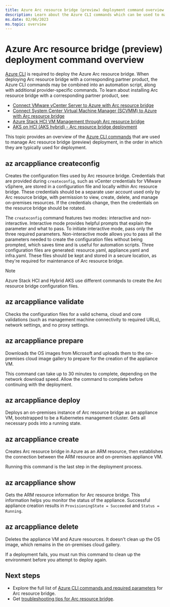 ```yaml
---
title: Azure Arc resource bridge (preview) deployment command overview
description: Learn about the Azure CLI commands which can be used to manage your Azure Arc resource bridge (preview) deployment.
ms.date: 02/06/2023
ms.topic: overview
---
```


# Azure Arc resource bridge (preview) deployment command overview

[Azure CLI](/cli/azure/install-azure-cli) is required to deploy the Azure Arc resource bridge. When deploying Arc resource bridge with a corresponding partner product, the Azure CLI commands may be combined into an automation script, along with additional provider-specific commands. To learn about installing Arc resource bridge with a corresponding partner product, see:

- [Connect VMware vCenter Server to Azure with Arc resource bridge](../vmware-vsphere/quick-start-connect-vcenter-to-arc-using-script.md)
- [Connect System Center Virtual Machine Manager (SCVMM) to Azure with Arc resource bridge](../system-center-virtual-machine-manager/quickstart-connect-system-center-virtual-machine-manager-to-arc.md#download-the-onboarding-script)
- [Azure Stack HCI VM Management through Arc resource bridge](/azure-stack/hci/manage/azure-arc-vm-management-prerequisites)
- [AKS on HCI (AKS hybrid) - Arc resource bridge deployment](/aks/hybrid/deploy-arc-resource-bridge-windows-server)

This topic provides an overview of the [Azure CLI commands](/cli/azure/arcappliance) that are used to manage Arc resource bridge (preview) deployment, in the order in which they are typically used for deployment.

## az arcappliance createconfig

Creates the configuration files used by Arc resource bridge. Credentials that are provided during `createconfig`, such as vCenter credentials for VMware vSphere, are stored in a configuration file and locally within Arc resource bridge. These credentials should be a separate user account used only by Arc resource bridge, with permission to view, create, delete, and manage on-premises resources. If the credentials change, then the credentials on the resource bridge should be rotated.

The `createconfig` command features two modes: interactive and non-interactive. Interactive mode provides helpful prompts that explain the parameter and what to pass. To initiate interactive mode, pass only the three required parameters. Non-interactive mode allows you to pass all the parameters needed to create the configuration files without being prompted, which saves time and is useful for automation scripts. Three configuration files are generated: resource.yaml, appliance.yaml and infra.yaml.  These files should be kept and stored in a secure location, as they're required for maintenance of Arc resource bridge.

> [!NOTE]
> Azure Stack HCI and Hybrid AKS use different commands to create the Arc resource bridge configuration files.

## az arcappliance validate

Checks the configuration files for a valid schema, cloud and core validations (such as management machine connectivity to required URLs), network settings, and no proxy settings.  

## az arcappliance prepare

Downloads the OS images from Microsoft and uploads them to the on-premises cloud image gallery to prepare for the creation of the appliance VM.

This command can take up to 30 minutes to complete, depending on the network download speed. Allow the command to complete before continuing with the deployment.

## az arcappliance deploy

Deploys an on-premises instance of Arc resource bridge as an appliance VM, bootstrapped to be a Kubernetes management cluster. Gets all necessary pods into a running state.

## az arcappliance create

Creates Arc resource bridge in Azure as an ARM resource, then establishes the connection between the ARM resource and on-premises appliance VM.

Running this command is the last step in the deployment process.  

## az arcappliance show

Gets the ARM resource information for Arc resource bridge. This information helps you monitor the status of the appliance. Successful appliance creation results in `ProvisioningState = Succeeded` and `Status = Running`.

## az arcappliance delete

Deletes the appliance VM and Azure resources. It doesn't clean up the OS image, which remains in the on-premises cloud gallery.

If a deployment fails, you must run this command to clean up the environment before you attempt to deploy again.

## Next steps

- Explore the full list of [Azure CLI commands and required parameters](/cli/azure/arcappliance) for Arc resource bridge.
- Get [troubleshooting tips for Arc resource bridge](troubleshoot-resource-bridge.md).
